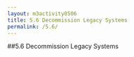 ```yaml
---
layout: m3activity0506
title: 5.6 Decommission Legacy Systems
permalink: /5.6/
---
```

##5.6 Decommission Legacy Systems

